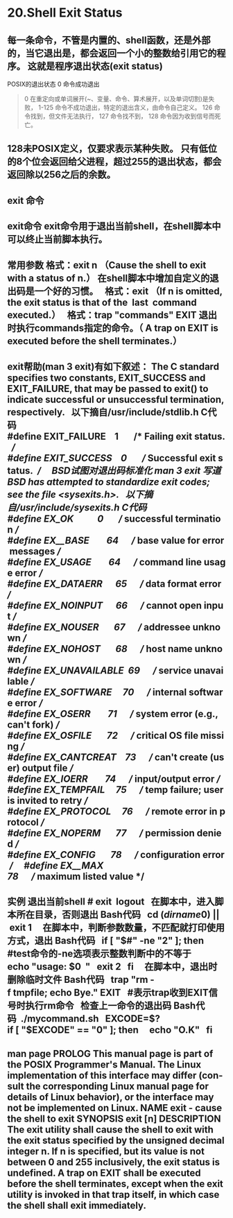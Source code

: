 # 20.Shell Exit Status

每一条命令，不管是内置的、shell函数，还是外部的，当它退出是，都会返回一个小的整数给引用它的程序。
这就是程序退出状态(exit status)
----------------------------------------------------------------------------------------------------------
POSIX的退出状态
0        命令成功退出
> 0      在重定向或单词展开(~、变量、命令、算术展开，以及单词切割)是失败，
1-125    命令不成功退出，特定的退出含义，由命令自己定义。
126      命令找到，但文件无法执行，
127      命令找不到，
> 128    命令因为收到信号而死亡。

128未POSIX定义，仅要求表示某种失败。
只有低位的8个位会返回给父进程，超过255的退出状态，都会返回除以256之后的余数。
----------------------------------------------------------------------------------------------------------

## exit 命令

exit命令
exit命令用于退出当前shell，在shell脚本中可以终止当前脚本执行。
----------------------------------------------------------------------------------------------------------
常用参数
格式：exit n
（Cause the shell to exit with a status of n.）
在shell脚本中增加自定义的退出码是一个好的习惯。
 
格式：exit
（If n is omitted, the exit status is that of the  last  command executed.）
 
格式：trap "commands" EXIT
退出时执行commands指定的命令。（ A trap on EXIT is executed before the shell terminates.）
----------------------------------------------------------------------------------------------------------
exit帮助(man 3 exit)有如下叙述：
The C standard specifies two constants, EXIT_SUCCESS and EXIT_FAILURE, that may be passed to exit() to indicate
successful or unsuccessful termination, respectively.
 
以下摘自/usr/include/stdlib.h
C代码  
#define EXIT_FAILURE    1       /* Failing exit status.  */  
#define EXIT_SUCCESS    0       /* Successful exit status.  */  
 
BSD试图对退出码标准化
man 3 exit 写道
BSD has attempted to standardize exit codes; see the file <sysexits.h>.
 
以下摘自/usr/include/sysexits.h
C代码  
#define EX_OK           0       /* successful termination */    
#define EX__BASE        64      /* base value for error messages */  
#define EX_USAGE        64      /* command line usage error */  
#define EX_DATAERR      65      /* data format error */  
#define EX_NOINPUT      66      /* cannot open input */  
#define EX_NOUSER       67      /* addressee unknown */  
#define EX_NOHOST       68      /* host name unknown */  
#define EX_UNAVAILABLE  69      /* service unavailable */  
#define EX_SOFTWARE     70      /* internal software error */  
#define EX_OSERR        71      /* system error (e.g., can't fork) */  
#define EX_OSFILE       72      /* critical OS file missing */  
#define EX_CANTCREAT    73      /* can't create (user) output file */  
#define EX_IOERR        74      /* input/output error */  
#define EX_TEMPFAIL     75      /* temp failure; user is invited to retry */  
#define EX_PROTOCOL     76      /* remote error in protocol */  
#define EX_NOPERM       77      /* permission denied */  
#define EX_CONFIG       78      /* configuration error */    
#define EX__MAX         78      /* maximum listed value */  
----------------------------------------------------------------------------------------------------------
实例
退出当前shell
# exit 
logout
 
在脚本中，进入脚本所在目录，否则退出
Bash代码  
cd $(dirname $0) || exit 1  
 
在脚本中，判断参数数量，不匹配就打印使用方式，退出
Bash代码  
if [ "$#" -ne "2" ]; then                             #test命令的-ne选项表示整数判断中的不等于
   echo "usage: $0 <area> <hours>"  
   exit 2  
fi  
 
在脚本中，退出时删除临时文件
Bash代码  
trap "rm -f tmpfile; echo Bye." EXIT                 #表示trap收到EXIT信号时执行rm命令
 
检查上一命令的退出码
Bash代码  ./mycommand.sh  
EXCODE=$?  
if [ "$EXCODE" == "0" ]; then  
  echo "O.K"  
fi  
----------------------------------------------------------------------------------------------------------
man page
PROLOG
       This  manual  page is part of the POSIX Programmer's Manual.  The Linux implementation of this interface may differ (con-
       sult the corresponding Linux manual page for details of Linux behavior), or the  interface  may  not  be  implemented  on
       Linux.
NAME
       exit - cause the shell to exit
SYNOPSIS
       exit [n]
DESCRIPTION
       The exit utility shall cause the shell to exit with the exit status specified by the unsigned decimal integer n.  If n is
       specified, but its value is not between 0 and 255 inclusively, the exit status is undefined.
       A trap on EXIT shall be executed before the shell terminates, except when the  exit  utility  is  invoked  in  that  trap
       itself, in which case the shell shall exit immediately.
----------------------------------------------------------------------------------------------------------
